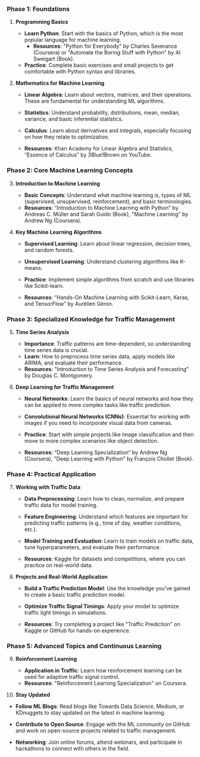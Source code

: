 
### **Phase 1: Foundations**
1. **Programming Basics**
   - **Learn Python**: Start with the basics of Python, which is the most popular language for machine learning.
     - **Resources**: "Python for Everybody" by Charles Severance (Coursera) or "Automate the Boring Stuff with Python" by Al Sweigart (Book).
   - **Practice**: Complete basic exercises and small projects to get comfortable with Python syntax and libraries.

2. **Mathematics for Machine Learning**
   - **Linear Algebra**: Learn about vectors, matrices, and their operations. These are fundamental for understanding ML algorithms.
   - **Statistics**: Understand probability, distributions, mean, median, variance, and basic inferential statistics.
   - **Calculus**: Learn about derivatives and integrals, especially focusing on how they relate to optimization.

   - **Resources**: Khan Academy for Linear Algebra and Statistics, “Essence of Calculus” by 3Blue1Brown on YouTube.

### **Phase 2: Core Machine Learning Concepts**
3. **Introduction to Machine Learning**
   - **Basic Concepts**: Understand what machine learning is, types of ML (supervised, unsupervised, reinforcement), and basic terminologies.
   - **Resources**: “Introduction to Machine Learning with Python” by Andreas C. Müller and Sarah Guido (Book), "Machine Learning" by Andrew Ng (Coursera).

4. **Key Machine Learning Algorithms**
   - **Supervised Learning**: Learn about linear regression, decision trees, and random forests.
   - **Unsupervised Learning**: Understand clustering algorithms like K-means.
   - **Practice**: Implement simple algorithms from scratch and use libraries like Scikit-learn.

   - **Resources**: “Hands-On Machine Learning with Scikit-Learn, Keras, and TensorFlow” by Aurélien Géron.

### **Phase 3: Specialized Knowledge for Traffic Management**
5. **Time Series Analysis**
   - **Importance**: Traffic patterns are time-dependent, so understanding time series data is crucial.
   - **Learn**: How to preprocess time series data, apply models like ARIMA, and evaluate their performance.
   - **Resources**: "Introduction to Time Series Analysis and Forecasting" by Douglas C. Montgomery.

6. **Deep Learning for Traffic Management**
   - **Neural Networks**: Learn the basics of neural networks and how they can be applied to more complex tasks like traffic prediction.
   - **Convolutional Neural Networks (CNNs)**: Essential for working with images if you need to incorporate visual data from cameras.
   - **Practice**: Start with simple projects like image classification and then move to more complex scenarios like object detection.

   - **Resources**: “Deep Learning Specialization” by Andrew Ng (Coursera), "Deep Learning with Python" by François Chollet (Book).

### **Phase 4: Practical Application**
7. **Working with Traffic Data**
   - **Data Preprocessing**: Learn how to clean, normalize, and prepare traffic data for model training.
   - **Feature Engineering**: Understand which features are important for predicting traffic patterns (e.g., time of day, weather conditions, etc.).
   - **Model Training and Evaluation**: Learn to train models on traffic data, tune hyperparameters, and evaluate their performance.

   - **Resources**: Kaggle for datasets and competitions, where you can practice on real-world data.

8. **Projects and Real-World Application**
   - **Build a Traffic Prediction Model**: Use the knowledge you've gained to create a basic traffic prediction model.
   - **Optimize Traffic Signal Timings**: Apply your model to optimize traffic light timings in simulations.

   - **Resources**: Try completing a project like "Traffic Prediction" on Kaggle or GitHub for hands-on experience.

### **Phase 5: Advanced Topics and Continuous Learning**
9. **Reinforcement Learning**
   - **Application in Traffic**: Learn how reinforcement learning can be used for adaptive traffic signal control.
   - **Resources**: "Reinforcement Learning Specialization" on Coursera.

10. **Stay Updated**
   - **Follow ML Blogs**: Read blogs like Towards Data Science, Medium, or KDnuggets to stay updated on the latest in machine learning.
   - **Contribute to Open Source**: Engage with the ML community on GitHub and work on open-source projects related to traffic management.

   - **Networking**: Join online forums, attend webinars, and participate in hackathons to connect with others in the field.

